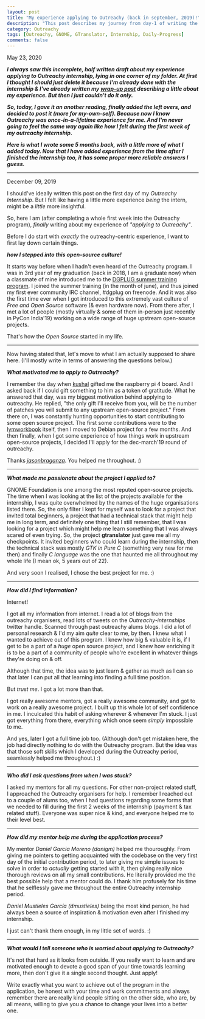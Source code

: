 ```yaml
---
layout: post
title: "My experience applying to Outreachy (back in september, 2019)!"
description: "This post describes my journey from day-1 of writing the initial application to right now me actually being an Outreachy intern."
category: Outreachy
tags: [Outreachy, GNOME, GTranslator, Internship, Daily-Progress]
comments: false
---
```


May 23, 2020

***I always saw this incomplete, half written draft about my experience applying to Outreachy internship, lying in one corner of my folder. At first I thought I should just delete it because I'm already done with the internship & I've already written my [wrap-up post](https://priyankasaggu11929.github.io/outreachy/2020/03/03/Outreachy-final-post.html) describing a little about my experience. But then I just couldn't do it only.***

***So, today, I gave it an another reading, finally added the left overs, and decided to post it (more for my-own-self). Because now I know Outreachy was once-in-a-lifetime experience for me. And I'm never going to feel the same way again like how I felt during the first week of my outreachy internship.***

***Here is what I wrote some 5 months back, with a little more of what I added today. Now that I have added experience from the time after I finished the internship too, it has some proper more reliable answers I guess.***

---

December 09, 2019

I should've ideally written this post on the first day of my *Outreachy Internship*. But I felt like having a little more experience *being* the intern, might be a *little* more insightful.

So, here I am (after completing a whole first week into the Outreachy program), *finally* writing about my experience of *"applying to Outreachy"*. 

Before I do start with *exactly* the outreachy-centric experience, I want to first lay down certain things. 

***how I stepped into this open-source culture!***

It starts way before when I hadn't even heard of the Outreachy program. I was in 3rd year of my graduation (back in 2018, I am a graduate now) when a classmate of mine introduced me to the [DGPLUG summer training program](https://dgplug.org/archive/). I joined the summer training (in the month of june), and thus joined my first ever community IRC channel, #dgplug on freenode. And it was also the first time ever when I got introduced to this extremely vast culture of *Free and Open Source* software (& even hardware now). From there after, I met a lot of people (mostly virtually & some of them in-person just recently in PyCon India'19) working on a wide range of huge upstream open-source projects. 

That's how the *Open Source* started in my life.

---

Now having stated that, let's move to what I am actually supposed to share here. (I'll mostly write in terms of answering the questions below.)


***What motivated me to apply to Outreachy?***

I remember the day when [kushal](https://kushaldas.in) gifted me the raspberry pi 4 board. And I asked back if I could gift something to him as a token of gratitude. What he answered that day, was my biggest motivation behind applying to outreachy. He replied, "the only gift I'll receive from you, will be the number of patches you will submit to any upstream open-source project." From there on, I was constantly hunting opportunities to start contributing to some open source project. The first some contributions were to the [lymworkbook](https://github.com/kushaldas/lymworkbook) itself, then I moved to Debian project for a few months. And then finally, when I got some experience of how things work in upstream open-source projects, I decided I'll apply for the dec-march'19 round of outreachy.


Thanks *[jasonbraganza](www.mjbraganza.com)*. You helped me throughout. :)

---

***What made me passionate about the project I applied to?***

 GNOME Foundation is one among the most reputed open-source projects. The time when I was looking at the list of the projects available for the internship, I was quite overwhelmed by the names of the huge organisations listed there. So, the only filter I kept for myself was to look for a project that invited total beginners, a project that had a technical stack that might help me in long term, and definitely one thing that I still remember, that I was looking for a project which might help me learn something that I was always scared of even trying. So, the project **gtranslator** just gave me all my checkpoints. It invited beginners who could learn during the internship, then the technical stack was mostly *GTK in Pure C* (something very new for me then) and finally *C language* was the one that haunted me all throughout my whole life (I mean ok, 5 years out of 22).

And very soon I realised, I chose the best project for me. :)

---

***How did I find information?***

Internet!

I got all my information from internet. I read a lot of blogs from the outreachy organisers, read lots of tweets on the *Outreachy-internships* twitter handle. Scanned through past outreachy alums blogs. I did a lot of personal research & I'd my aim *quite* clear to me, by then. I knew what I wanted to achieve out of this program. I knew how big & valuable it is, if I get to be a part of a *huge* open source project, and I knew how enriching it is to be a part of a community of people who're excellent in whatever things they're doing on & off.

Although that time, the idea was to just learn & gather as much as I can so that later I can put all that learning into finding a full time position.

But *trust me*. I got a lot more than that. 

I got really awesome mentors, got a really awesome community, and got to work on a really awesome project. I built up this whole lot of self confidence in me. I inculcated this habit of asking wherever & whenever I'm stuck. I just got everything from there, everything which once seem *simply* impossible to me.

And yes, later I got a full time job too. (Although don't get mistaken here, the job had directly nothing to do with the Outreachy program. But the idea was that those soft skills which I developed during the Outreachy period, seamlessly helped me throughout.) :)

---

***Who did I ask questions from when I was stuck?***

I asked my mentors for all my questions. For other non-project related stuff, I approached the Outreachy organisers for help. I remember I reached out to a couple of alums too, when I had questions regarding some forms that we needed to fill during the first 2 weeks of the internship (payment & tax related stuff). Everyone was super nice & kind, and everyone helped me to their level best.

---

***How did my mentor help me during the application process?***

My mentor *Daniel Garcia Moreno (danigm)* helped me thouroughly. From giving me pointers to getting acquainted with the codebase on the very first day of the initial contribution period, to later giving me simple issues to solve in order to *actually* getting started with it, then giving really nice thorough reviews on all my small contributions. He literally provided me the best possible help that a mentor could do. I thank him profusely for his time that he selflessly gave me throughout the entire Outreachy internship period. 

*Daniel Mustieles García (dmustieles)* being the most kind person, he had always been a source of inspiration & motivation even after I finished my internship.

I just can't thank them enough, in my little set of words. :)

---

***What would I tell someone who is worried about applying to Outreachy?***

It's not that hard as it looks from outside. If you really want to learn and are motivated enough to devote a good span of your time towards learning more, then don't give it a single second thought. Just apply!

Write exactly what you want to achieve out of the program in the application, be honest with your time and work commitments and always remember there are really kind people sitting on the other side, who are, by all means, willing to give you a chance to change your lives into a better one.
